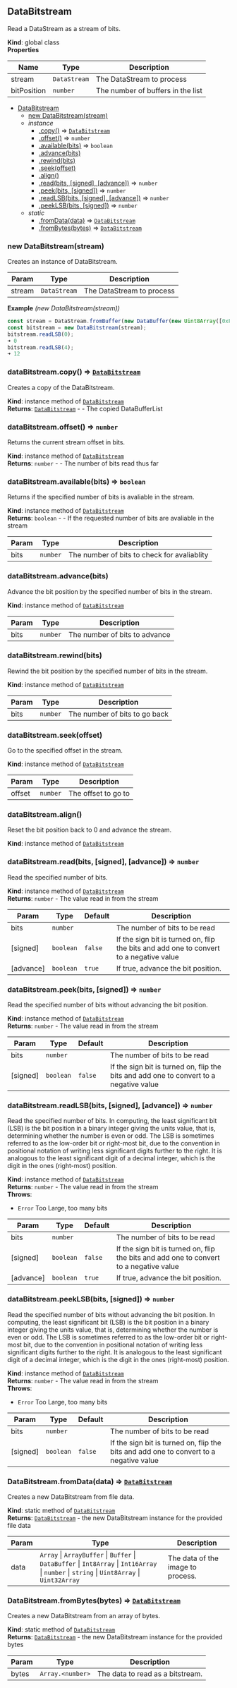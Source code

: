 <a name="DataBitstream"></a>

## DataBitstream
Read a DataStream as a stream of bits.

**Kind**: global class  
**Properties**

| Name | Type | Description |
| --- | --- | --- |
| stream | <code>DataStream</code> | The DataStream to process |
| bitPosition | <code>number</code> | The number of buffers in the list |


* [DataBitstream](#DataBitstream)
    * [new DataBitstream(stream)](#new_DataBitstream_new)
    * _instance_
        * [.copy()](#DataBitstream+copy) ⇒ [<code>DataBitstream</code>](#DataBitstream)
        * [.offset()](#DataBitstream+offset) ⇒ <code>number</code>
        * [.available(bits)](#DataBitstream+available) ⇒ <code>boolean</code>
        * [.advance(bits)](#DataBitstream+advance)
        * [.rewind(bits)](#DataBitstream+rewind)
        * [.seek(offset)](#DataBitstream+seek)
        * [.align()](#DataBitstream+align)
        * [.read(bits, [signed], [advance])](#DataBitstream+read) ⇒ <code>number</code>
        * [.peek(bits, [signed])](#DataBitstream+peek) ⇒ <code>number</code>
        * [.readLSB(bits, [signed], [advance])](#DataBitstream+readLSB) ⇒ <code>number</code>
        * [.peekLSB(bits, [signed])](#DataBitstream+peekLSB) ⇒ <code>number</code>
    * _static_
        * [.fromData(data)](#DataBitstream.fromData) ⇒ [<code>DataBitstream</code>](#DataBitstream)
        * [.fromBytes(bytes)](#DataBitstream.fromBytes) ⇒ [<code>DataBitstream</code>](#DataBitstream)

<a name="new_DataBitstream_new"></a>

### new DataBitstream(stream)
Creates an instance of DataBitstream.


| Param | Type | Description |
| --- | --- | --- |
| stream | <code>DataStream</code> | The DataStream to process |

**Example** *(new DataBitstream(stream))*  
```js
const stream = DataStream.fromBuffer(new DataBuffer(new Uint8Array([0xFC, 0x08])));
const bitstream = new DataBitstream(stream);
bitstream.readLSB(0);
➜ 0
bitstream.readLSB(4);
➜ 12
```
<a name="DataBitstream+copy"></a>

### dataBitstream.copy() ⇒ [<code>DataBitstream</code>](#DataBitstream)
Creates a copy of the DataBitstream.

**Kind**: instance method of [<code>DataBitstream</code>](#DataBitstream)  
**Returns**: [<code>DataBitstream</code>](#DataBitstream) - - The copied DataBufferList  
<a name="DataBitstream+offset"></a>

### dataBitstream.offset() ⇒ <code>number</code>
Returns the current stream offset in bits.

**Kind**: instance method of [<code>DataBitstream</code>](#DataBitstream)  
**Returns**: <code>number</code> - - The number of bits read thus far  
<a name="DataBitstream+available"></a>

### dataBitstream.available(bits) ⇒ <code>boolean</code>
Returns if the specified number of bits is avaliable in the stream.

**Kind**: instance method of [<code>DataBitstream</code>](#DataBitstream)  
**Returns**: <code>boolean</code> - - If the requested number of bits are avaliable in the stream  

| Param | Type | Description |
| --- | --- | --- |
| bits | <code>number</code> | The number of bits to check for avaliablity |

<a name="DataBitstream+advance"></a>

### dataBitstream.advance(bits)
Advance the bit position by the specified number of bits in the stream.

**Kind**: instance method of [<code>DataBitstream</code>](#DataBitstream)  

| Param | Type | Description |
| --- | --- | --- |
| bits | <code>number</code> | The number of bits to advance |

<a name="DataBitstream+rewind"></a>

### dataBitstream.rewind(bits)
Rewind the bit position by the specified number of bits in the stream.

**Kind**: instance method of [<code>DataBitstream</code>](#DataBitstream)  

| Param | Type | Description |
| --- | --- | --- |
| bits | <code>number</code> | The number of bits to go back |

<a name="DataBitstream+seek"></a>

### dataBitstream.seek(offset)
Go to the specified offset in the stream.

**Kind**: instance method of [<code>DataBitstream</code>](#DataBitstream)  

| Param | Type | Description |
| --- | --- | --- |
| offset | <code>number</code> | The offset to go to |

<a name="DataBitstream+align"></a>

### dataBitstream.align()
Reset the bit position back to 0 and advance the stream.

**Kind**: instance method of [<code>DataBitstream</code>](#DataBitstream)  
<a name="DataBitstream+read"></a>

### dataBitstream.read(bits, [signed], [advance]) ⇒ <code>number</code>
Read the specified number of bits.

**Kind**: instance method of [<code>DataBitstream</code>](#DataBitstream)  
**Returns**: <code>number</code> - The value read in from the stream  

| Param | Type | Default | Description |
| --- | --- | --- | --- |
| bits | <code>number</code> |  | The number of bits to be read |
| [signed] | <code>boolean</code> | <code>false</code> | If the sign bit is turned on, flip the bits and add one to convert to a negative value |
| [advance] | <code>boolean</code> | <code>true</code> | If true, advance the bit position. |

<a name="DataBitstream+peek"></a>

### dataBitstream.peek(bits, [signed]) ⇒ <code>number</code>
Read the specified number of bits without advancing the bit position.

**Kind**: instance method of [<code>DataBitstream</code>](#DataBitstream)  
**Returns**: <code>number</code> - The value read in from the stream  

| Param | Type | Default | Description |
| --- | --- | --- | --- |
| bits | <code>number</code> |  | The number of bits to be read |
| [signed] | <code>boolean</code> | <code>false</code> | If the sign bit is turned on, flip the bits and add one to convert to a negative value |

<a name="DataBitstream+readLSB"></a>

### dataBitstream.readLSB(bits, [signed], [advance]) ⇒ <code>number</code>
Read the specified number of bits.
In computing, the least significant bit (LSB) is the bit position in a binary integer giving the units value, that is, determining whether the number is even or odd.
The LSB is sometimes referred to as the low-order bit or right-most bit, due to the convention in positional notation of writing less significant digits further to the right.
It is analogous to the least significant digit of a decimal integer, which is the digit in the ones (right-most) position.

**Kind**: instance method of [<code>DataBitstream</code>](#DataBitstream)  
**Returns**: <code>number</code> - The value read in from the stream  
**Throws**:

- <code>Error</code> Too Large, too many bits


| Param | Type | Default | Description |
| --- | --- | --- | --- |
| bits | <code>number</code> |  | The number of bits to be read |
| [signed] | <code>boolean</code> | <code>false</code> | If the sign bit is turned on, flip the bits and add one to convert to a negative value |
| [advance] | <code>boolean</code> | <code>true</code> | If true, advance the bit position. |

<a name="DataBitstream+peekLSB"></a>

### dataBitstream.peekLSB(bits, [signed]) ⇒ <code>number</code>
Read the specified number of bits without advancing the bit position.
In computing, the least significant bit (LSB) is the bit position in a binary integer giving the units value, that is, determining whether the number is even or odd.
The LSB is sometimes referred to as the low-order bit or right-most bit, due to the convention in positional notation of writing less significant digits further to the right.
It is analogous to the least significant digit of a decimal integer, which is the digit in the ones (right-most) position.

**Kind**: instance method of [<code>DataBitstream</code>](#DataBitstream)  
**Returns**: <code>number</code> - The value read in from the stream  
**Throws**:

- <code>Error</code> Too Large, too many bits


| Param | Type | Default | Description |
| --- | --- | --- | --- |
| bits | <code>number</code> |  | The number of bits to be read |
| [signed] | <code>boolean</code> | <code>false</code> | If the sign bit is turned on, flip the bits and add one to convert to a negative value |

<a name="DataBitstream.fromData"></a>

### DataBitstream.fromData(data) ⇒ [<code>DataBitstream</code>](#DataBitstream)
Creates a new DataBitstream from file data.

**Kind**: static method of [<code>DataBitstream</code>](#DataBitstream)  
**Returns**: [<code>DataBitstream</code>](#DataBitstream) - the new DataBitstream instance for the provided file data  

| Param | Type | Description |
| --- | --- | --- |
| data | <code>Array</code> \| <code>ArrayBuffer</code> \| <code>Buffer</code> \| <code>DataBuffer</code> \| <code>Int8Array</code> \| <code>Int16Array</code> \| <code>number</code> \| <code>string</code> \| <code>Uint8Array</code> \| <code>Uint32Array</code> | The data of the image to process. |

<a name="DataBitstream.fromBytes"></a>

### DataBitstream.fromBytes(bytes) ⇒ [<code>DataBitstream</code>](#DataBitstream)
Creates a new DataBitstream from an array of bytes.

**Kind**: static method of [<code>DataBitstream</code>](#DataBitstream)  
**Returns**: [<code>DataBitstream</code>](#DataBitstream) - the new DataBitstream instance for the provided bytes  

| Param | Type | Description |
| --- | --- | --- |
| bytes | <code>Array.&lt;number&gt;</code> | The data to read as a bitstream. |

